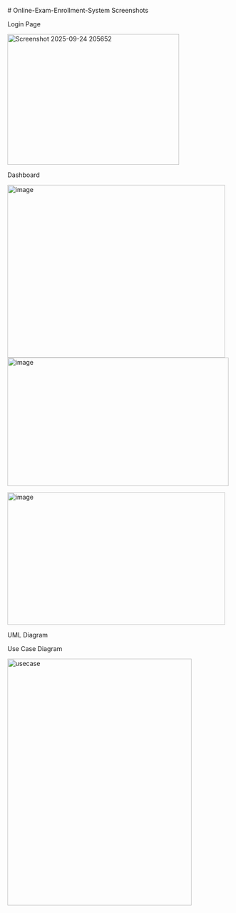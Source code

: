 


#   O n l i n e - E x a m - E n r o l l m e n t - S y s t e m 
 
Screenshots

Login Page

<img width="385" height="293" alt="Screenshot 2025-09-24 205652" src="https://github.com/user-attachments/assets/f6f8b6c9-8176-40f7-a957-774743801edd" />











Dashboard

<img width="488" height="387" alt="image" src="https://github.com/user-attachments/assets/20b4bf62-2389-422d-bc33-332586ab6aa6" />


<img width="496" height="288" alt="image" src="https://github.com/user-attachments/assets/cf1abbd9-221f-499c-92e9-1b01b261dea8" />

 <img width="488" height="297" alt="image" src="https://github.com/user-attachments/assets/e083180e-4d33-4655-9d36-23dc164e3be7" />























UML Diagram

Use Case Diagram


<img width="413" height="553" alt="usecase" src="https://github.com/user-attachments/assets/b01ef5ac-8beb-4842-abbb-9690cdea4fea" />

 
